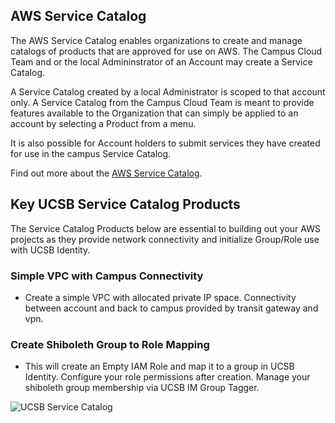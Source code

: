## AWS Service Catalog

The AWS Service Catalog enables organizations to create and manage catalogs of products that are approved for use on AWS. The Campus Cloud Team and or the local Admininstrator of an Account may create a Service Catalog. 

A Service Catalog created by a local Administrator is scoped to that account only.  A Service Catalog from the Campus Cloud Team is meant to provide features available to the Organization that can simply be applied to an account by selecting a Product from a menu. 

It is also possible for Account holders to submit services they have created for use in the campus Service Catalog.

Find out more about the [AWS Service Catalog](https://docs.aws.amazon.com/servicecatalog/latest/dg/what-is-service-catalog.html).

## Key UCSB Service Catalog Products
The Service Catalog Products below are essential to building out your AWS projects as they provide network connectivity and initialize Group/Role use with UCSB Identity.

### Simple VPC with Campus Connectivity
* Create a simple VPC with allocated private IP space. Connectivity between account and back to campus provided by transit gateway and vpn.

### Create Shiboleth Group to Role Mapping
* This will create an Empty IAM Role and map it to a group in UCSB Identity. Configure your role permissions after creation. Manage your shiboleth group membership via UCSB IM Group Tagger.

![UCSB Service Catalog](/campus-cloud-docs/assets/img/ucsb-servicecatalog.png)
